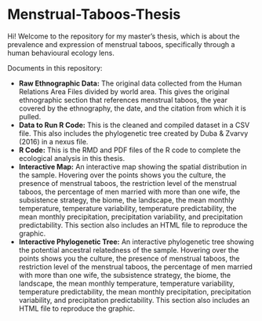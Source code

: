# Menstrual-Taboos-Thesis
Hi! Welcome to the repository for my master’s thesis, which is about the prevalence and expression of menstrual taboos, specifically through a human behavioural ecology lens. 

Documents in this repository:
- **Raw Ethnographic Data:** The original data collected from the Human Relations Area Files divided by world area. This gives the original ethnographic section that references menstrual taboos, the year covered by the ethnography, the date, and the citation from which it is pulled.
- **Data to Run R Code:** This is the cleaned and compiled dataset in a CSV file. This also includes the phylogenetic tree created by Duba & Zvarvy (2016) in a nexus file. 
-	**R Code:** This is the RMD and PDF files of the R code to complete the ecological analysis in this thesis. 
-	**Interactive Map:** An interactive map showing the spatial distribution in the sample. Hovering over the points shows you the culture, the presence of menstrual taboos, the restriction level of the menstrual taboos, the percentage of men married with more than one wife, the subsistence strategy, the biome, the landscape, the mean monthly temperature, temperature variability, temperature predictability, the mean monthly precipitation, precipitation variability, and precipitation predictability. This section also includes an HTML file to reproduce the graphic.
-	**Interactive Phylogenetic Tree:** An interactive phylogenetic tree showing the potential ancestral relatedness of the sample. Hovering over the points shows you the culture, the presence of menstrual taboos, the restriction level of the menstrual taboos, the percentage of men married with more than one wife, the subsistence strategy, the biome, the landscape, the mean monthly temperature, temperature variability, temperature predictability, the mean monthly precipitation, precipitation variability, and precipitation predictability. This section also includes an HTML file to reproduce the graphic.
